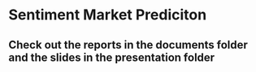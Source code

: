 # Sentiment Market Prediciton

## Check out the reports in the documents folder and the slides in the presentation folder
